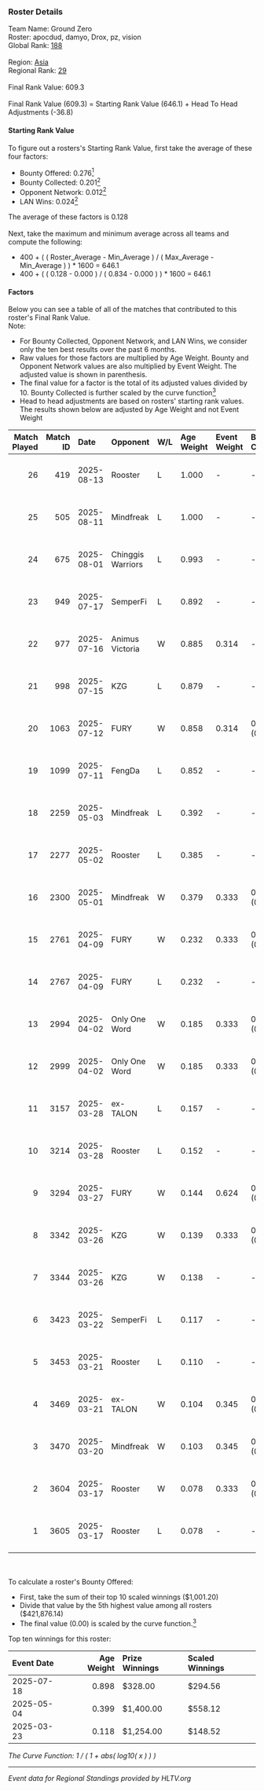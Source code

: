 ### Roster Details<br />
Team Name: Ground Zero<br />
Roster: apocdud, damyo, Drox, pz, vision<br />
Global Rank: [188](../../standings_global_2025_09_01.md)<br />
<br />
Region: [Asia]( ../../standings_asia_2025_09_01.md)<br />
Regional Rank: [29]( ../../standings_asia_2025_09_01.md)<br />
<br />
Final Rank Value:  609.3<br />
<br />
Final Rank Value (609.3) = Starting Rank Value (646.1) + Head To Head Adjustments (-36.8)<br />

#### Starting Rank Value<br />
To figure out a rosters's Starting Rank Value, first take the average of these four factors:<br />
- Bounty Offered: 0.276[<sup>1</sup>](#table2)
- Bounty Collected: 0.201[<sup>2</sup>](#table1)
- Opponent Network: 0.012[<sup>2</sup>](#table1)
- LAN Wins: 0.024[<sup>2</sup>](#table1)

The average of these factors is 0.128<br />
<br />
Next, take the maximum and minimum average across all teams and compute the following:<br />
- 400 + ( ( Roster_Average - Min_Average ) / ( Max_Average - Min_Average ) ) * 1600 = 646.1
- 400 + ( ( 0.128 - 0.000 ) / ( 0.834 - 0.000 ) ) * 1600 = 646.1


#### Factors<br />
Below you can see a table of all of the matches that contributed to this roster's Final Rank Value.<br />
Note:<br />

- For Bounty Collected, Opponent Network, and LAN Wins, we consider only the ten best results over the past 6 months.
- Raw values for those factors are multiplied by Age Weight. Bounty and Opponent Network values are also multiplied by Event Weight. The adjusted value is shown in parenthesis.
- The final value for a factor is the total of its adjusted values divided by 10. Bounty Collected is further scaled by the curve function[<sup>3</sup>](#curveFunction)
- Head to head adjustments are based on rosters' starting rank values. The results shown below are adjusted by Age Weight and not Event Weight
<span id="table1"></span><br />


| Match Played | Match ID | Date       | Opponent          | W/L | Age Weight | Event Weight | Bounty Collected | Opponent Network | LAN Wins  | H2H Adj. | Roster                                 |
| -: | -: | :- | :- | :- | :- | :- | :- | :- | :- | -: | :- |
|           26 |      419 | 2025-08-13 | Rooster           | L   | 1.000      | -            | -                | -                | -         |   -11.32 | apocdud, damyo, Drox, pz, vision       |
|           25 |      505 | 2025-08-11 | Mindfreak         | L   | 1.000      | -            | -                | -                | -         |   -16.62 | apocdud, damyo, Drox, pz, vision       |
|           24 |      675 | 2025-08-01 | Chinggis Warriors | L   | 0.993      | -            | -                | -                | -         |    -2.83 | apocdud, damyo, Drox, pz, vision       |
|           23 |      949 | 2025-07-17 | SemperFi          | L   | 0.892      | -            | -                | -                | -         |    -9.49 | apocdud, damyo, Drox, pz, vision       |
|           22 |      977 | 2025-07-16 | Animus Victoria   | W   | 0.885      | 0.314        | -                | 0.084 (0.023)    | 0 (0.000) |     9.95 | apocdud, damyo, Drox, pz, vision       |
|           21 |      998 | 2025-07-15 | KZG               | L   | 0.879      | -            | -                | -                | -         |   -12.83 | apocdud, damyo, Drox, pz, vision       |
|           20 |     1063 | 2025-07-12 | FURY              | W   | 0.858      | 0.314        | 0.001 (0.000)    | 0.119 (0.032)    | 0 (0.000) |    12.78 | apocdud, damyo, Drox, pz, vision       |
|           19 |     1099 | 2025-07-11 | FengDa            | L   | 0.852      | -            | -                | -                | -         |    -7.76 | apocdud, damyo, Drox, pz, vision       |
|           18 |     2259 | 2025-05-03 | Mindfreak         | L   | 0.392      | -            | -                | -                | -         |    -6.32 | apocdud, damyo, Drox, pz, vision       |
|           17 |     2277 | 2025-05-02 | Rooster           | L   | 0.385      | -            | -                | -                | -         |    -5.38 | apocdud, damyo, Drox, pz, vision       |
|           16 |     2300 | 2025-05-01 | Mindfreak         | W   | 0.379      | 0.333        | 0.002 (0.000)    | 0.181 (0.023)    | 0 (0.000) |     5.74 | apocdud, damyo, Drox, pz, vision       |
|           15 |     2761 | 2025-04-09 | FURY              | W   | 0.232      | 0.333        | 0.001 (0.000)    | 0.119 (0.009)    | 0 (0.000) |     3.37 | apocdud, damyo, Drox, pz, vision       |
|           14 |     2767 | 2025-04-09 | FURY              | L   | 0.232      | -            | -                | -                | -         |    -3.98 | apocdud, damyo, Drox, pz, yourwombat   |
|           13 |     2994 | 2025-04-02 | Only One Word     | W   | 0.185      | 0.333        | 0.001 (0.000)    | 0.065 (0.004)    | 0 (0.000) |     2.93 | apocdud, damyo, Drox, pz, yourwombat   |
|           12 |     2999 | 2025-04-02 | Only One Word     | W   | 0.185      | 0.333        | 0.001 (0.000)    | 0.065 (0.004)    | 0 (0.000) |     2.97 | apocdud, damyo, Drox, pz, yourwombat   |
|           11 |     3157 | 2025-03-28 | ex-TALON          | L   | 0.157      | -            | -                | -                | -         |    -2.32 | alecc, apocdud, damyo, gump, pz        |
|           10 |     3214 | 2025-03-28 | Rooster           | L   | 0.152      | -            | -                | -                | -         |    -2.08 | alecc, apocdud, damyo, gump, pz        |
|            9 |     3294 | 2025-03-27 | FURY              | W   | 0.144      | 0.624        | 0.001 (0.000)    | 0.119 (0.011)    | 0 (0.000) |     2.08 | alecc, apocdud, damyo, pz, yourwombat  |
|            8 |     3342 | 2025-03-26 | KZG               | W   | 0.139      | 0.333        | 0.001 (0.000)    | 0.011 (0.001)    | 0 (0.000) |     1.81 | apocdud, damyo, pz, vision, yourwombat |
|            7 |     3344 | 2025-03-26 | KZG               | W   | 0.138      | -            | -                | -                | -         |     1.83 | apocdud, damyo, pz, vision, yourwombat |
|            6 |     3423 | 2025-03-22 | SemperFi          | L   | 0.117      | -            | -                | -                | -         |    -1.38 | apocdud, BRACE, damyo, pz, yourwombat  |
|            5 |     3453 | 2025-03-21 | Rooster           | L   | 0.110      | -            | -                | -                | -         |    -1.49 | apocdud, BRACE, damyo, pz, yourwombat  |
|            4 |     3469 | 2025-03-21 | ex-TALON          | W   | 0.104      | 0.345        | 0.001 (0.000)    | 0.181 (0.007)    | 1 (0.104) |     1.74 | apocdud, BRACE, damyo, pz, yourwombat  |
|            3 |     3470 | 2025-03-20 | Mindfreak         | W   | 0.103      | 0.345        | 0.002 (0.000)    | -                | 1 (0.103) |     1.47 | apocdud, BRACE, damyo, pz, yourwombat  |
|            2 |     3604 | 2025-03-17 | Rooster           | W   | 0.078      | 0.333        | 0.010 (0.000)    | 0.310 (0.008)    | -         |     1.42 | apocdud, BRACE, damyo, pz, yourwombat  |
|            1 |     3605 | 2025-03-17 | Rooster           | L   | 0.078      | -            | -                | -                | -         |    -1.05 | apocdud, BRACE, damyo, pz, yourwombat  |

<br />
<span id="table2"></span><br />
To calculate a roster's Bounty Offered:<br />

- First, take the sum of their top 10 scaled winnings ($1,001.20)
- Divide that value by the 5th highest value among all rosters ($421,876.14)
- The final value (0.00) is scaled by the curve function.[<sup>3</sup>](#curveFunction)

Top ten winnings for this roster:<br />

| Event Date | Age Weight | Prize Winnings | Scaled Winnings |
| :- | -: | :- | :- |
| 2025-07-18 |      0.898 | $328.00        | $294.56         |
| 2025-05-04 |      0.399 | $1,400.00      | $558.12         |
| 2025-03-23 |      0.118 | $1,254.00      | $148.52         |


<span id="curveFunction"></span>_The Curve Function: 1 / ( 1 + abs( log10( x ) ) )_<br />

---
_Event data for Regional Standings provided by HLTV.org_<br />
